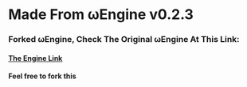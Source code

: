 # Made From ωEngine v0.2.3
### Forked ωEngine, Check The Original ωEngine At This Link:
#### <a href='https://jwklong.github.io/omega-engine'>The Engine Link</a>
#### Feel free to fork this
